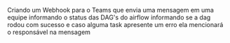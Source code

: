 Criando um Webhook para o Teams que envia uma mensagem em uma equipe informando o status das DAG's do airflow informando 
se a dag rodou com sucesso e caso alguma task apresente um erro ela mencionará o responsável na mensagem

